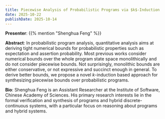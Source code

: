 ```yaml
---
title: Piecewise Analysis of Probabilistic Programs via $k$-Induction
date: 2025-10-22
publishDate: 2025-10-14
---
```


**Presenter**: {{% mention "Shenghua Feng" %}}

**Abstract**: In probabilistic program analysis, quantitative analysis aims at deriving tight numerical bounds for probabilistic properties such as expectation and assertion probability. Most previous works consider numerical bounds over the whole program state space monolithically and do not consider piecewise bounds. Not surprisingly, monolithic bounds are either conservative, or not expressive and succinct enough in general. To derive better bounds, we propose a novel *k*-induction based approach for synthesizing piecewise bounds over probabilistic programs.

**Bio**: Shenghua Feng is an Assistant Researcher at the Institute of Software, Chinese Academy of Sciences. His primary research interests lie in the formal verification and synthesis of programs and hybrid discrete-continuous systems, with a particular focus on reasoning about programs and hybrid systems.
